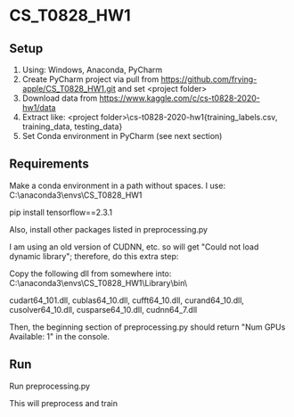 # CS_T0828_HW1

## Setup

1. Using: Windows, Anaconda, PyCharm
2. Create PyCharm project via pull from https://github.com/frying-apple/CS_T0828_HW1.git and set \<project folder\>
3. Download data from https://www.kaggle.com/c/cs-t0828-2020-hw1/data
4. Extract like: \<project folder\>\\cs-t0828-2020-hw1\{training_labels.csv, training_data, testing_data}
5. Set Conda environment in PyCharm (see next section)

## Requirements
Make a conda environment in a path without spaces.  I use: C:\anaconda3\envs\CS_T0828_HW1

pip install tensorflow==2.3.1

Also, install other packages listed in preprocessing.py

I am using an old version of CUDNN, etc. so will get "Could not load dynamic library"; therefore, do this extra step:

Copy the following dll from somewhere into: C:\anaconda3\envs\CS_T0828_HW1\Library\bin\ 

cudart64_101.dll, 
cublas64_10.dll, 
cufft64_10.dll, 
curand64_10.dll, 
cusolver64_10.dll, 
cusparse64_10.dll, 
cudnn64_7.dll

Then, the beginning section of preprocessing.py should return "Num GPUs Available:  1" in the console.

## Run
Run preprocessing.py

This will preprocess and train